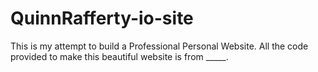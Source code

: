 # QuinnRafferty-io-site
This is my attempt to build a Professional Personal Website. All the code provided to make this beautiful website is from _____. 

